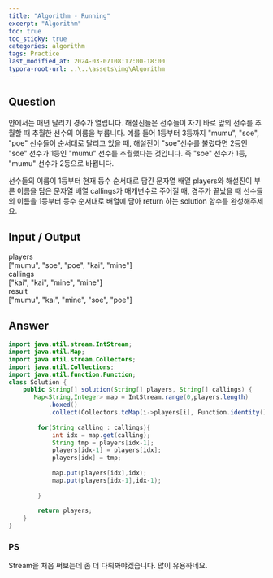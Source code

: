 ```yaml
---
title: "Algorithm - Running"
excerpt: "Algorithm"
toc: true
toc_sticky: true
categories: algorithm
tags: Practice
last_modified_at: 2024-03-07T08:17:00-18:00
typora-root-url: ..\..\assets\img\Algorithm
---
```


## Question
얀에서는 매년 달리기 경주가 열립니다. 해설진들은 선수들이 자기 바로 앞의 선수를 추월할 때 추월한 선수의 이름을 부릅니다. 
예를 들어 1등부터 3등까지 "mumu", "soe", "poe" 선수들이 순서대로 달리고 있을 때,
해설진이 "soe"선수를 불렀다면 2등인 "soe" 선수가 1등인 "mumu" 선수를 추월했다는 것입니다. 즉 "soe" 선수가 1등, "mumu" 선수가 2등으로 바뀝니다.

선수들의 이름이 1등부터 현재 등수 순서대로 담긴 문자열 배열 players와 해설진이 부른 이름을 담은 문자열 배열 callings가 매개변수로 주어질 때, 경주가 끝났을 때 선수들의 이름을 1등부터 등수 순서대로 배열에 
담아 return 하는 solution 함수를 완성해주세요.



## Input / Output

players  
["mumu", "soe", "poe", "kai", "mine"]  
callings  
["kai", "kai", "mine", "mine"]  
result  
["mumu", "kai", "mine", "soe", "poe"]


## Answer

```java
import java.util.stream.IntStream;
import java.util.Map;
import java.util.stream.Collectors;
import java.util.Collections;
import java.util.function.Function;
class Solution {
    public String[] solution(String[] players, String[] callings) {
       Map<String,Integer> map = IntStream.range(0,players.length)
           .boxed()
           .collect(Collectors.toMap(i->players[i], Function.identity()));
        
        for(String calling : callings){
            int idx = map.get(calling);
            String tmp = players[idx-1];
            players[idx-1] = players[idx];
            players[idx] = tmp;
            
            map.put(players[idx],idx);
            map.put(players[idx-1],idx-1);
            
        }
        
        return players;
    }
}
```



### PS

Stream을 처음 써보는데 좀 더 다뤄봐야겠습니다. 많이 유용하네요.